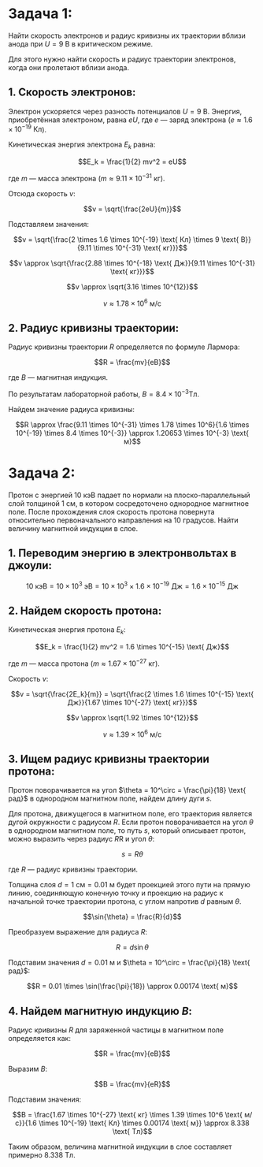 # Задача 1:

Найти скорость электронов и радиус кривизны их траектории вблизи анода при $U = 9 \text{ В}$ в критическом режиме.

Для этого нужно найти скорость и радиус траектории электронов, когда они пролетают вблизи анода. 

## 1. Скорость электронов:

Электрон ускоряется через разность потенциалов $U = 9 \text{ В}$. Энергия, приобретённая электроном, равна $eU$, где $e$ — заряд электрона ($e \approx 1.6 \times 10^{-19} \text{ Кл}$).

Кинетическая энергия электрона $E_k$ равна:

$$E_k = \frac{1}{2} mv^2 = eU$$

где $m$ — масса электрона ($m \approx 9.11 \times 10^{-31} \text{ кг}$).

Отсюда скорость $v$:

$$v = \sqrt{\frac{2eU}{m}}$$

Подставляем значения:

$$v = \sqrt{\frac{2 \times 1.6 \times 10^{-19} \text{ Кл} \times 9 \text{ В}}{9.11 \times 10^{-31} \text{ кг}}}$$

$$v \approx \sqrt{\frac{2.88 \times 10^{-18} \text{ Дж}}{9.11 \times 10^{-31} \text{ кг}}}$$

$$v \approx \sqrt{3.16 \times 10^{12}}$$

$$v \approx 1.78 \times 10^6 \text{ м/с}$$

## 2. Радиус кривизны траектории:

Радиус кривизны траектории $R$ определяется по формуле Лармора:

$$R = \frac{mv}{eB}$$

где $B$ — магнитная индукция.

По результатам лабораторной работы, $B = 8.4 \times 10^{-3} \text{Тл}$.

Найдем значение радиуса кривизны:

$$R \approx \frac{9.11 \times 10^{-31} \times 1.78 \times 10^6}{1.6 \times 10^{-19} \times 8.4 \times 10^{-3}} \approx 1.20653 \times 10^{-3} \text{ м}$$

# Задача 2:

Протон с энергией 10 кэВ падает по нормали на плоско-параллельный слой толщиной 1 см, в котором сосредоточено однородное магнитное поле. После прохождения слоя скорость протона повернута относительно первоначального направления на 10 градусов. Найти величину магнитной индукции в слое.

## 1. Переводим энергию в электронвольтах в джоули:

$$10 \text{ кэВ} = 10 \times 10^3 \text{ эВ} = 10 \times 10^3 \times 1.6 \times 10^{-19} \text{ Дж} = 1.6 \times 10^{-15} \text{ Дж}$$

## 2. Найдем скорость протона:

Кинетическая энергия протона $E_k$:

$$E_k = \frac{1}{2} mv^2 = 1.6 \times 10^{-15} \text{ Дж}$$

где $m$ — масса протона ($m \approx 1.67 \times 10^{-27} \text{ кг}$).

Скорость $v$:

$$v = \sqrt{\frac{2E_k}{m}} = \sqrt{\frac{2 \times 1.6 \times 10^{-15} \text{ Дж}}{1.67 \times 10^{-27} \text{ кг}}}$$

$$v \approx \sqrt{1.92 \times 10^{12}}$$

$$v \approx 1.39 \times 10^6 \text{ м/с}$$

## 3. Ищем радиус кривизны траектории протона:

Протон поворачивается на угол $\theta = 10^\circ = \frac{\pi}{18} \text{ рад}$ в однородном магнитном поле, найдем длину дуги $s$.

Для протона, движущегося в магнитном поле, его траектория является дугой окружности с радиусом $R$. Если протон поворачивается на угол $\theta$ в однородном магнитном поле, то путь $s$, который описывает протон, можно выразить через радиус $R$R и угол $\theta$:

$$s = R \theta$$

где $R$ — радиус кривизны траектории.


Толщина слоя $d = 1 \text{ см} = 0.01 \text{ м}$ будет проекцией этого пути на прямую линию, соединяющую конечную точку и проекцию на радиус к начальной точке траектории протона, с углом напротив $d$ равным $\theta$.

$$\sin{\theta} = \frac{R}{d}$$

Преобразуем выражение для радиуса $R$:

$$R = d \sin{\theta}$$

Подставим значения $d = 0.01 \text{ м}$ и $\theta = 10^\circ = \frac{\pi}{18} \text{ рад}$:

$$R = 0.01 \times \sin(\frac{\pi}{18}) \approx 0.00174 \text{ м}$$

## 4. Найдем магнитную индукцию $B$:

Радиус кривизны $R$ для заряженной частицы в магнитном поле определяется как:

$$R = \frac{mv}{eB}$$

Выразим $B$:

$$B = \frac{mv}{eR}$$

Подставим значения:

$$B = \frac{1.67 \times 10^{-27} \text{ кг} \times 1.39 \times 10^6 \text{ м/с}}{1.6 \times 10^{-19} \text{ Кл} \times 0.00174 \text{ м}} \approx 8.338 \text{ Тл}$$

Таким образом, величина магнитной индукции в слое составляет примерно $8.338 \text{ Тл}$.
